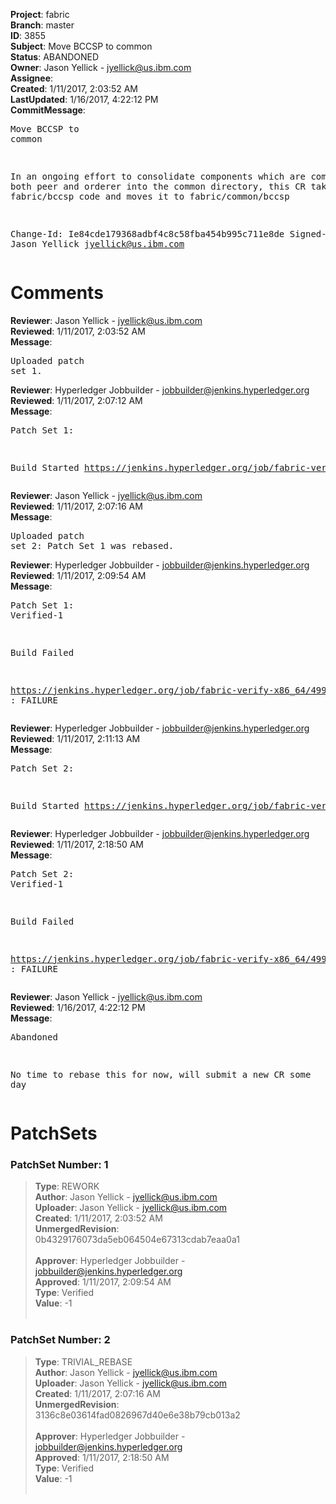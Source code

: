 <strong>Project</strong>: fabric<br><strong>Branch</strong>: master<br><strong>ID</strong>: 3855<br><strong>Subject</strong>: Move BCCSP to common<br><strong>Status</strong>: ABANDONED<br><strong>Owner</strong>: Jason Yellick - jyellick@us.ibm.com<br><strong>Assignee</strong>:<br><strong>Created</strong>: 1/11/2017, 2:03:52 AM<br><strong>LastUpdated</strong>: 1/16/2017, 4:22:12 PM<br><strong>CommitMessage</strong>:<br><pre>Move BCCSP to common

In an ongoing effort to consolidate components which are common to both
peer and orderer into the common directory, this CR takes the
fabric/bccsp code and moves it to fabric/common/bccsp

Change-Id: Ie84cde179368adbf4c8c58fba454b995c711e8de
Signed-off-by: Jason Yellick <jyellick@us.ibm.com>
</pre><h1>Comments</h1><strong>Reviewer</strong>: Jason Yellick - jyellick@us.ibm.com<br><strong>Reviewed</strong>: 1/11/2017, 2:03:52 AM<br><strong>Message</strong>: <pre>Uploaded patch set 1.</pre><strong>Reviewer</strong>: Hyperledger Jobbuilder - jobbuilder@jenkins.hyperledger.org<br><strong>Reviewed</strong>: 1/11/2017, 2:07:12 AM<br><strong>Message</strong>: <pre>Patch Set 1:

Build Started https://jenkins.hyperledger.org/job/fabric-verify-x86_64/4992/</pre><strong>Reviewer</strong>: Jason Yellick - jyellick@us.ibm.com<br><strong>Reviewed</strong>: 1/11/2017, 2:07:16 AM<br><strong>Message</strong>: <pre>Uploaded patch set 2: Patch Set 1 was rebased.</pre><strong>Reviewer</strong>: Hyperledger Jobbuilder - jobbuilder@jenkins.hyperledger.org<br><strong>Reviewed</strong>: 1/11/2017, 2:09:54 AM<br><strong>Message</strong>: <pre>Patch Set 1: Verified-1

Build Failed 

https://jenkins.hyperledger.org/job/fabric-verify-x86_64/4992/ : FAILURE</pre><strong>Reviewer</strong>: Hyperledger Jobbuilder - jobbuilder@jenkins.hyperledger.org<br><strong>Reviewed</strong>: 1/11/2017, 2:11:13 AM<br><strong>Message</strong>: <pre>Patch Set 2:

Build Started https://jenkins.hyperledger.org/job/fabric-verify-x86_64/4994/</pre><strong>Reviewer</strong>: Hyperledger Jobbuilder - jobbuilder@jenkins.hyperledger.org<br><strong>Reviewed</strong>: 1/11/2017, 2:18:50 AM<br><strong>Message</strong>: <pre>Patch Set 2: Verified-1

Build Failed 

https://jenkins.hyperledger.org/job/fabric-verify-x86_64/4994/ : FAILURE</pre><strong>Reviewer</strong>: Jason Yellick - jyellick@us.ibm.com<br><strong>Reviewed</strong>: 1/16/2017, 4:22:12 PM<br><strong>Message</strong>: <pre>Abandoned

No time to rebase this for now, will submit a new CR some day</pre><h1>PatchSets</h1><h3>PatchSet Number: 1</h3><blockquote><strong>Type</strong>: REWORK<br><strong>Author</strong>: Jason Yellick - jyellick@us.ibm.com<br><strong>Uploader</strong>: Jason Yellick - jyellick@us.ibm.com<br><strong>Created</strong>: 1/11/2017, 2:03:52 AM<br><strong>UnmergedRevision</strong>: 0b4329176073da5eb064504e67313cdab7eaa0a1<br><br><strong>Approver</strong>: Hyperledger Jobbuilder - jobbuilder@jenkins.hyperledger.org<br><strong>Approved</strong>: 1/11/2017, 2:09:54 AM<br><strong>Type</strong>: Verified<br><strong>Value</strong>: -1<br><br></blockquote><h3>PatchSet Number: 2</h3><blockquote><strong>Type</strong>: TRIVIAL_REBASE<br><strong>Author</strong>: Jason Yellick - jyellick@us.ibm.com<br><strong>Uploader</strong>: Jason Yellick - jyellick@us.ibm.com<br><strong>Created</strong>: 1/11/2017, 2:07:16 AM<br><strong>UnmergedRevision</strong>: 3136c8e03614fad0826967d40e6e38b79cb013a2<br><br><strong>Approver</strong>: Hyperledger Jobbuilder - jobbuilder@jenkins.hyperledger.org<br><strong>Approved</strong>: 1/11/2017, 2:18:50 AM<br><strong>Type</strong>: Verified<br><strong>Value</strong>: -1<br><br></blockquote>